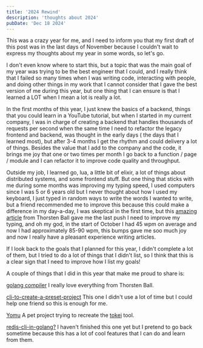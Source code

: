 ```yaml
---
title: '2024 Rewind'
description: 'thoughts about 2024'
pubDate: 'Dec 18 2024'
---
```


This was a crazy year for me, and I need to inform you that my first
draft of this post was in the last days of November because I couldn't
wait to express my thoughts about my year in some words, so let's go.

I don't even know where to start this, but a topic that was the main goal
of my year was trying to be the best engineer that I could, and I really
think that I failed so many times when I was writing code, interacting
with people, and doing other things in my work that I cannot consider
that I gave the best version of me during this year, but one thing that I
can ensure is that I learned a LOT when I mean a lot is really a lot.

In the first months of this year, I just knew the basics of a backend,
things that you could learn in a YouTube tutorial, but when I started in
my current company, I was in charge of creating a backend that handles
thousands of requests per second when the same time I need to refactor
the legacy frontend and backend, was thought in the early days ( the days
that I learned most), but after 3-4 months I get the rhythm and could
delivery a lot of things. Besides the value that I add to the company and
the code, it brings me joy that one or two times per month I go back to a
function / page / module and I can refactor it to improve code quality
and throughput.

Outside my job, I learned go, lua, a little bit of elixir, a lot of
things about distributed systems, and some frontend stuff. But one thing that sticks with me during some months was improving my typing speed, I used computers since I was 5 or 6 years old but I never thought about how I used my keyboard, I just typed in random ways to write the words I wanted to write, but a friend recommended me to improve this because this could make a difference in my day-a-day, I was skeptical in the first time, but this [amazing article](https://thorstenball.com/blog/2020/09/01/typing-can-be-the-bottleneck/) from Thorsten Ball gave me the last push I need to improve my typing, and oh my god, in the start of October I had 45 wpm on average and now I had approximately 85-90 wpm, this bumps gave me soo much joy and now I really have a pleasant experience writing articles.

If I look back to the goals that I planned for this year, I didn't complete a lot of them, but I tried to do a lot of things that I didn't list, so I think that this is a clear sign that I need to improve how I list my goals!

A couple of things that I did in this year that make me proud to share is:

[golang compiler](https://github.com/YuriSamp/little-compiler) I really love everything from Thorsten Ball.

[cli-to-create-a-preset-project](https://github.com/YuriSamp/haji) This one I didn't use a lot of time but I could help one friend so this is enough for me.

[Yomu](https://github.com/YuriSamp/Yomu) A pet project trying to recreate the [tokei](https://github.com/XAMPPRocky/tokei) tool.

[redis-cli-in-golang?](https://github.com/YuriSamp/cli-database) I haven't finished this one yet but I pretend to go back sometime because this has a lot of cool features that I can do and learn from them.
